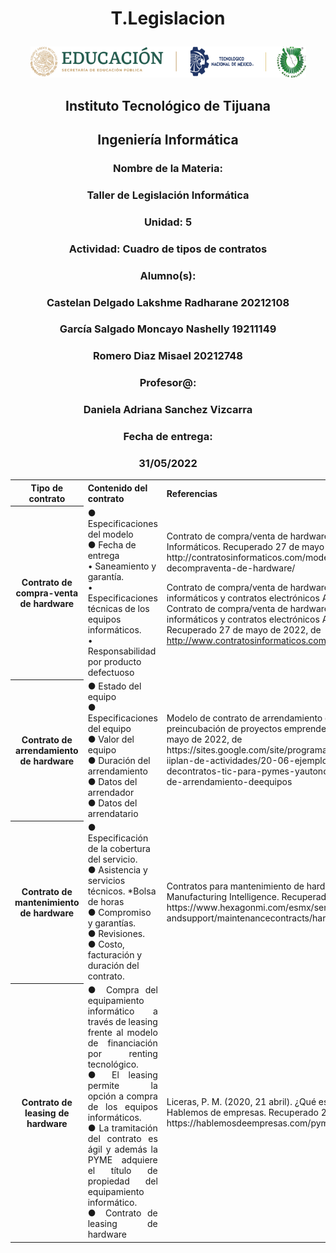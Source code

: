 # <p align="center"> T.Legislacion
<p align="center"> <img src ="../MISC/LOGO.png" /></p>
<h2 align="center">Instituto Tecnológico de Tijuana</h2>
 <h2 align="center">Ingeniería Informática</h2>
 <h3 align="center">Nombre de la Materia:</h3>
 <h3 align="center">Taller de Legislación Informática</h3>
  <h3 align="center">Unidad: 5</h3>
 <h3 align="center">Actividad: Cuadro de tipos de contratos</h3>
 <h3 align="center">Alumno(s):</h3><h3 align="center"> Castelan Delgado Lakshme Radharane 20212108 </h3>
 <h3 align="center">García Salgado Moncayo Nashelly 19211149</h3>
 <h3 align="center"> Romero Diaz Misael 20212748
 <h3 align="center">Profesor@:</h3>
 <h3 align="center">Daniela Adriana Sanchez Vizcarra</h3>
 <h3 align="center">Fecha de entrega:</h3>
 <h3 align="center">31/05/2022</h3>


<table>
  <tr>
  <th>Tipo de contrato</th>
  <th align="Left">Contenido del contrato</th>  
    <th align="Left">Referencias</th>
  </tr><tr>
  <th>Contrato de compra-venta de hardware</th>
<td> ● Especificaciones del modelo<br>
   ● Fecha de entrega<br>
  • Saneamiento y garantía.<br>
• Especificaciones técnicas de los equipos informáticos.<br>
• Responsabilidad por producto defectuoso</td>
  <td> Contrato de compra/venta de hardware. (2015, 26 abril). Contratos Informáticos. Recuperado 27 de mayo de 2022, de http://contratosinformaticos.com/modelos/contrato-decompraventa-de-hardware/ <br>

Contrato de compra/venta de hardware. Modelos de contratos informáticos y contratos electrónicos Abogado Abogados. (s. f.). Contrato de compra/venta de hardware. Modelos de contratos informáticos y contratos electrónicos Abogado Abogados. Recuperado 27 de mayo de 2022, de http://www.contratosinformaticos.com/modelos/contratoventa.shtml </td>
  </tr><tr>
  <th>Contrato de arrendamiento de hardware</th>
<td> ● Estado del equipo<br>
 ● Especificaciones del equipo <br>
 ● Valor del equipo<br>
 ● Duración del arrendamiento <br>
 ● Datos del arrendador<br>
 ● Datos del arrendatario</td>
  <td> Modelo de contrato de arrendamiento de equipos - Programa de preincubación de proyectos emprendedores. Recuperado 27 de mayo de 2022, de https://sites.google.com/site/programadepreincubacion/bloque-iiplan-de-actividades/20-06-ejemplos-de-modelos-decontratos-tic-para-pymes-yautonomos/1-modelo-decontrato-de-arrendamiento-deequipos </td>
  </tr><tr>
  <th>  Contrato de mantenimiento de hardware</th>
  <td> ● Especificación de la cobertura del servicio.<br>
 ● Asistencia y servicios técnicos. *Bolsa de horas<br>
 ● Compromiso y garantías.<br>
 ● Revisiones.<br>
 ● Costo, facturación y duración del contrato.</td>
  <td> Contratos para mantenimiento de hardware (HMAs). (s. f.). Hexagon Manufacturing Intelligence. Recuperado 27 de mayo de 2022, de https://www.hexagonmi.com/esmx/service-andsupport/maintenancecontracts/hardwaremaintenance-contracts </td>
  </tr><tr>
  <th>Contrato de leasing de hardware</th>
<td align="justify"> ● Compra del equipamiento informático a través de leasing frente al modelo de financiación por renting tecnológico.<br>
 ● El leasing permite la opción a compra de los equipos informáticos.<br>
   ● La tramitación del contrato es ágil y además la PYME adquiere el título de propiedad del equipamiento informático.<br>  
  ● Contrato de leasing de hardware</td>
  <td> Liceras, P. M. (2020, 21 abril). ¿Qué es un contrato de ‘leasing’? Hablemos de empresas. Recuperado 27 de mayo de 2022, de https://hablemosdeempresas.com/pymes/leasing-que-es-tipos/ </td>
  </tr>



